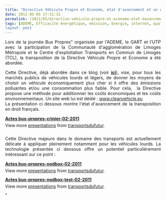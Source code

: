 ```yaml
---
title: "Directive Véhicule Propre et Econome, état d'avancement et un outil facilitateur"
date: 2011-05-05 17:51:31
permalink: /2011/05/directive-vehicule-propre-et-econome-etat-davancement-et-un-outil-facilitateur.html
tags: [ADEME, Efficacité énergétique, emission, Energie, internet, qualité de l'air, véhicule propre]
layout: post
---
```


<p style="text-align: justify">Lors de la journée Bus Propres" organisée par l'ADEME, le GART et l'UTP avec la participation de la Communauté d'agglomération de Limoges Métropole et le Centre d'exploitation Transports en Commun de Limoges (TCL), la transposition de la Directive Véhicule Propre et Econome a été abordée.</p> <p style="text-align: justify">Cette Directive, déjà abordée dans ce blog (voir <strong><a href="https://gabrielplassat.github.io/transportsdufutur/2010/12/quest-ce-quun-vehicule-propre-reponse-et-outil-de-la-commission-europeenne.html" target="_blank">ici</a></strong>), vise, pour tous les marchés publics de véhicules lourds et légers, de donner les moyens de choisir un véhicule économiquement plus cher si il offre des émissions polluantes et/ou une consommation plus faible. Pour cela,  la Directive propose une méthode pour additionner les coûts économiques et les coûts environnementaux. Un site web lui est dédié : <a href="http://www.cleanvehicle.eu">www.cleanvehicle.eu</a><br />La présentation ci dessous montre l'état d'avancement de la transposition en droit français. </p>  <!--more-->   <div id="__ss_7848665" style="width: 425px"><strong style="margin: 12px 0 4px"><a href="http://www.slideshare.net/transportsdufutur/actes-busproprescrinier022011" title="Actes bus-propres-crinier-02-2011">Actes bus-propres-crinier-02-2011</a></strong>         <div style="padding: 5px 0 12px">View more <a href="http://www.slideshare.net/">presentations</a> from <a href="http://www.slideshare.net/transportsdufutur">transportsdufutur</a>.</div> </div> <p style="text-align: justify">Cette Directive majeure dans le domaine des transports est actuellement délicate à appliquer pleinement notamment pour les véhicules lourds. La technologie présentée ci dessous offre un potentiel particulièrement intéressant sur ce point :</p> <div id="__ss_7848670" style="width: 425px"><strong style="margin: 12px 0 4px"><a href="http://www.slideshare.net/transportsdufutur/actes-buspropresnodbox022011" title="Actes bus-propres-nodbox-02-2011">Actes bus-propres-nodbox-02-2011</a></strong>        <div style="padding: 5px 0 12px">View more <a href="http://www.slideshare.net/">presentations</a> from <a href="http://www.slideshare.net/transportsdufutur">transportsdufutur</a>.</div> </div>  <div id="__ss_7848666" style="width: 425px"><strong style="margin: 12px 0 4px"><a href="http://www.slideshare.net/transportsdufutur/actes-buspropresnodboxtest022011" title="Actes bus-propres-nodbox-test-02-2011">Actes bus-propres-nodbox-test-02-2011</a></strong>        <div style="padding: 5px 0 12px">View more <a href="http://www.slideshare.net/">presentations</a> from <a href="http://www.slideshare.net/transportsdufutur">transportsdufutur</a>.</div> </div>"
